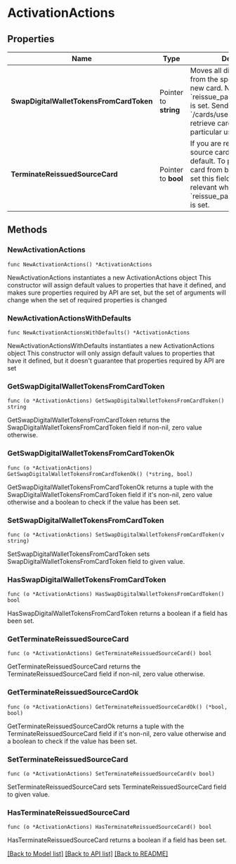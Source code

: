 # ActivationActions

## Properties

Name | Type | Description | Notes
------------ | ------------- | ------------- | -------------
**SwapDigitalWalletTokensFromCardToken** | Pointer to **string** | Moves all digital wallet tokens from the specified card to the new card.  Not relevant when &#x60;reissue_pan_from_card_token&#x60; is set.  Send a &#x60;GET&#x60; request to &#x60;/cards/user/{token}&#x60; to retrieve card tokens for a particular user. | [optional] 
**TerminateReissuedSourceCard** | Pointer to **bool** | If you are reissuing a card, the source card is terminated by default. To prevent the source card from being terminated, set this field to &#x60;false&#x60;.  Only relevant when &#x60;reissue_pan_from_card_token&#x60; is set. | [optional] [default to true]

## Methods

### NewActivationActions

`func NewActivationActions() *ActivationActions`

NewActivationActions instantiates a new ActivationActions object
This constructor will assign default values to properties that have it defined,
and makes sure properties required by API are set, but the set of arguments
will change when the set of required properties is changed

### NewActivationActionsWithDefaults

`func NewActivationActionsWithDefaults() *ActivationActions`

NewActivationActionsWithDefaults instantiates a new ActivationActions object
This constructor will only assign default values to properties that have it defined,
but it doesn't guarantee that properties required by API are set

### GetSwapDigitalWalletTokensFromCardToken

`func (o *ActivationActions) GetSwapDigitalWalletTokensFromCardToken() string`

GetSwapDigitalWalletTokensFromCardToken returns the SwapDigitalWalletTokensFromCardToken field if non-nil, zero value otherwise.

### GetSwapDigitalWalletTokensFromCardTokenOk

`func (o *ActivationActions) GetSwapDigitalWalletTokensFromCardTokenOk() (*string, bool)`

GetSwapDigitalWalletTokensFromCardTokenOk returns a tuple with the SwapDigitalWalletTokensFromCardToken field if it's non-nil, zero value otherwise
and a boolean to check if the value has been set.

### SetSwapDigitalWalletTokensFromCardToken

`func (o *ActivationActions) SetSwapDigitalWalletTokensFromCardToken(v string)`

SetSwapDigitalWalletTokensFromCardToken sets SwapDigitalWalletTokensFromCardToken field to given value.

### HasSwapDigitalWalletTokensFromCardToken

`func (o *ActivationActions) HasSwapDigitalWalletTokensFromCardToken() bool`

HasSwapDigitalWalletTokensFromCardToken returns a boolean if a field has been set.

### GetTerminateReissuedSourceCard

`func (o *ActivationActions) GetTerminateReissuedSourceCard() bool`

GetTerminateReissuedSourceCard returns the TerminateReissuedSourceCard field if non-nil, zero value otherwise.

### GetTerminateReissuedSourceCardOk

`func (o *ActivationActions) GetTerminateReissuedSourceCardOk() (*bool, bool)`

GetTerminateReissuedSourceCardOk returns a tuple with the TerminateReissuedSourceCard field if it's non-nil, zero value otherwise
and a boolean to check if the value has been set.

### SetTerminateReissuedSourceCard

`func (o *ActivationActions) SetTerminateReissuedSourceCard(v bool)`

SetTerminateReissuedSourceCard sets TerminateReissuedSourceCard field to given value.

### HasTerminateReissuedSourceCard

`func (o *ActivationActions) HasTerminateReissuedSourceCard() bool`

HasTerminateReissuedSourceCard returns a boolean if a field has been set.


[[Back to Model list]](../README.md#documentation-for-models) [[Back to API list]](../README.md#documentation-for-api-endpoints) [[Back to README]](../README.md)


